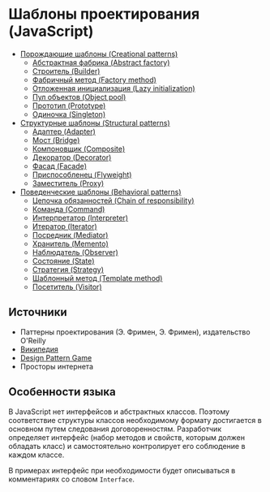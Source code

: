 # Шаблоны проектирования (JavaScript)

* [Порождающие шаблоны (Creational patterns)](./creational)
  * [Абстрактная фабрика (Abstract factory)](./creational/abstractFactory)
  * [Строитель (Builder)](./creational/builder)
  * [Фабричный метод (Factory method)](./creational/factoryMethod)
  * [Отложенная инициализация (Lazy initialization)](./creational/lazyInitialization)
  * [Пул объектов (Object pool)](./creational/pool)
  * [Прототип (Prototype)](./creational/prototype)
  * [Одиночка (Singleton)](./creational/singleton)
* [Структурные шаблоны (Structural patterns)](./structural)
  * [Адаптер (Adapter)](./structural/adapter)
  * [Мост (Bridge)](./structural/bridge)
  * [Компоновщик (Composite)](./structural/composite)
  * [Декоратор (Decorator)](./structural/decorator)
  * [Фасад (Facade)](./structural/facade)
  * [Приспособленец (Flyweight)](./structural/flyweight)
  * [Заместитель (Proxy)](./structural/proxy)
* [Поведенческие шаблоны (Behavioral patterns)](./behavioral)
  * [Цепочка обязанностей (Chain of responsibility)](./behavioral/chainOfResponsibility)
  * [Команда (Command)](./behavioral/command)
  * [Интерпретатор (Interpreter)](./behavioral/interpreter)
  * [Итератор (Iterator)](./behavioral/iterator)
  * [Посредник (Mediator)](./behavioral/mediator)
  * [Хранитель (Memento)](./behavioral/memento)
  * [Наблюдатель (Observer)](./behavioral/observer)
  * [Состояние (State)](./behavioral/state)
  * [Стратегия (Strategy)](./behavioral/strategy)
  * [Шаблонный метод (Template method)](./behavioral/template)
  * [Посетитель (Visitor)](./behavioral/visitor)

## Источники

* Паттерны проектирования (Э. Фримен, Э. Фримен), издательство O'Reilly
* [Википедия](https://ru.wikipedia.org/wiki/%D0%A8%D0%B0%D0%B1%D0%BB%D0%BE%D0%BD_%D0%BF%D1%80%D0%BE%D0%B5%D0%BA%D1%82%D0%B8%D1%80%D0%BE%D0%B2%D0%B0%D0%BD%D0%B8%D1%8F)
* [Design Pattern Game](https://designpatternsgame.com/)
* Просторы интернета

## Особенности языка

В JavaScript нет интерфейсов и абстрактных классов. Поэтому соответствие структуры классов необходимому формату достигается в основном путем следования договоренностям. Разработчик определяет интерфейс (набор методов и свойств, которым должен обладать класс) и самостоятельно контролирует его соблюдение в каждом классе.

В примерах интерфейс при необходимости будет описываться в комментариях со словом `Interface`.